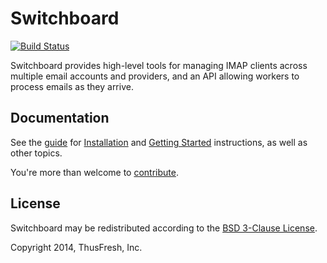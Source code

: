 # Switchboard

[![Build Status](https://travis-ci.org/thusfresh/switchboard.svg?branch=master)](https://travis-ci.org/thusfresh/switchboard)

Switchboard provides high-level tools for managing IMAP clients across
multiple email accounts and providers, and an API allowing workers to
process emails as they arrive.

## Documentation

See the
[guide](https://bitbucket.org/thusfresh/imapswitchboard/src/master/guide/toc.md)
for
[Installation](https://bitbucket.org/thusfresh/imapswitchboard/src/master/guide/installation.md)
and
[Getting Started](https://bitbucket.org/thusfresh/imapswitchboard/src/master/guide/getting-started.md)
instructions, as well as other topics.

You're more than welcome to [contribute](CONTRIBUTING.md).

## License

Switchboard may be redistributed according to the [BSD 3-Clause License](LICENSE).

Copyright 2014, ThusFresh, Inc.

